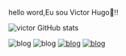 hello word,Eu sou Victor Hugo👋!!


![victor GitHub stats](https://github-readme-stats.vercel.app/api?username=victorhugo-dba&show_icons=true&theme=radical)


  ![blog](https://img.shields.io/badge/MySQL-00000F?style=for-the-badge&logo=mysql&logoColor=white)
  ![blog](https://img.shields.io/badge/Microsoft_SQL_Server-CC2927?style=for-the-badge&logo=microsoft-sql-server&logoColor=white)
  [![blog](https://img.shields.io/badge/LinkedIn-0077B5?style=for-the-badge&logo=linkedin&logoColor=white)](https://www.linkedin.com/in/victor-hugo-b361562b2/)
  [![blog](https://img.shields.io/badge/Gmail-D14836?style=for-the-badge&logo=gmail&logoColor=white)](victor.costa.hugo.2.vh@gmail.com)
